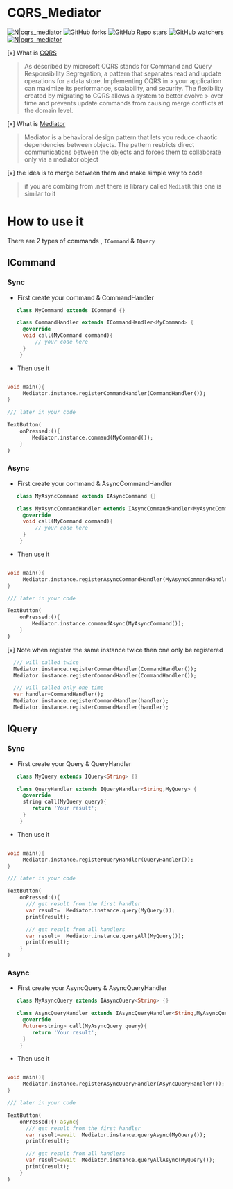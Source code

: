 # CQRS_Mediator

[![N|cqrs_mediator](https://img.shields.io/github/v/release/mo-ah-dawood/cqrs_mediator?style=for-the-badge)](https://github.com/mo-ah-dawood/cqrs_mediator) ![GitHub forks](https://img.shields.io/github/forks/mo-ah-dawood/cqrs_mediator?style=for-the-badge) ![GitHub Repo stars](https://img.shields.io/github/stars/mo-ah-dawood/cqrs_mediator?style=for-the-badge) ![GitHub watchers](https://img.shields.io/github/watchers/mo-ah-dawood/cqrs_mediator?style=for-the-badge) [![N|cqrs_mediator](https://img.shields.io/pub/v/cqrs_mediator.svg?style=for-the-badge)](https://pub.dev/packages/cqrs_mediator)

[x] What is [CQRS](https://docs.microsoft.com/en-us/azure/architecture/patterns/cqrs)

> As described by microsoft
> CQRS stands for Command and Query Responsibility Segregation, a pattern that separates read and update operations for a data store. Implementing CQRS in > your application can maximize its performance, scalability, and security. The flexibility created by migrating to CQRS allows a system to better evolve > over time and prevents update commands from causing merge conflicts at the domain level.

[x] What is [Mediator](https://en.wikipedia.org/wiki/Mediator_pattern)

> Mediator is a behavioral design pattern that lets you reduce chaotic dependencies between objects. The pattern restricts direct communications between the objects and forces them to collaborate only via a mediator object

[x] the idea is to merge between them and make simple way to code

> if you are combing from .net there is library called `MediatR` this one is similar to it

# How to use it

There are 2 types of commands , `ICommand` & `IQuery`

## ICommand

###  Sync

* First create your command & CommandHandler

```dart
   class MyCommand extends ICommand {}

   class CommandHandler extends ICommandHandler<MyCommand> {
     @override
     void call(MyCommand command){
         // your code here
     }
    }
```

* Then use it

```dart

void main(){
     Mediator.instance.registerCommandHandler(CommandHandler());
}

/// later in your code

TextButton(
    onPressed:(){
        Mediator.instance.command(MyCommand());
    }
)

````

###  Async

* First create your command & AsyncCommandHandler

```dart
   class MyAsyncCommand extends IAsyncCommand {}

   class MyAsyncCommandHandler extends IAsyncCommandHandler<MyAsyncCommand> {
     @override
     void call(MyCommand command){
         // your code here
     }
    }
```

* Then use it

```dart

void main(){
     Mediator.instance.registerAsyncCommandHandler(MyAsyncCommandHandler());
}

/// later in your code

TextButton(
    onPressed:(){
        Mediator.instance.commandAsync(MyAsyncCommand());
    }
)

````

[x] Note when register the same instance twice then one only be registered

```dart
  /// will called twice
  Mediator.instance.registerCommandHandler(CommandHandler());
  Mediator.instance.registerCommandHandler(CommandHandler());

  /// will called only one time
  var handler=CommandHandler();
  Mediator.instance.registerCommandHandler(handler);
  Mediator.instance.registerCommandHandler(handler);

```

## IQuery

###  Sync

* First create your Query & QueryHandler

```dart
   class MyQuery extends IQuery<String> {}

   class QueryHandler extends IQueryHandler<String,MyQuery> {
     @override
     string call(MyQuery query){
        return 'Your result';
     }
    }
```

* Then use it

```dart

void main(){
     Mediator.instance.registerQueryHandler(QueryHandler());
}

/// later in your code

TextButton(
    onPressed:(){
      /// get result from the first handler
      var result=  Mediator.instance.query(MyQuery());
      print(result);

      /// get result from all handlers
      var result=  Mediator.instance.queryAll(MyQuery());
      print(result);
    }
)

````

###  Async

* First create your AsyncQuery & AsyncQueryHandler

```dart
   class MyAsyncQuery extends IAsyncQuery<String> {}

   class AsyncQueryHandler extends IAsyncQueryHandler<String,MyAsyncQuery> {
     @override
     Future<string> call(MyAsyncQuery query){
        return 'Your result';
     }
    }
```

* Then use it

```dart

void main(){
     Mediator.instance.registerAsyncQueryHandler(AsyncQueryHandler());
}

/// later in your code

TextButton(
    onPressed:() async{
      /// get result from the first handler
      var result=await  Mediator.instance.queryAsync(MyQuery());
      print(result);

      /// get result from all handlers
      var result=await  Mediator.instance.queryAllAsync(MyQuery());
      print(result);
    }
)

````
